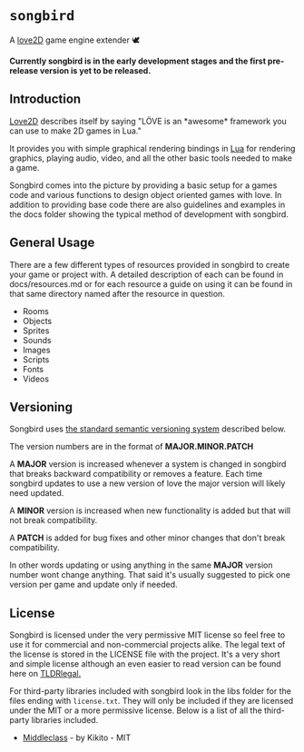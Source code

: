 # `songbird`

A [love2D](https://love2d.org/) game engine extender 🕊️

**Currently songbird is in the early development stages and the first pre-release version is yet to be released.**


## Introduction

[Love2D](https://love2d.org/) describes itself by saying "LÖVE is an \*awesome\* framework you can use to make 2D games in Lua." 

It provides you with simple graphical rendering bindings in [Lua](https://www.lua.org/) for rendering graphics, playing audio, video, and all the other basic
tools needed to make a game. 

Songbird comes into the picture by providing a basic setup for a games code 
and various functions to design object oriented games with love. In addition to providing base code there are 
also guidelines and examples in the docs folder showing the typical method of development with songbird.


## General Usage

There are a few different types of resources provided in songbird to create your game or project with.
A detailed description of each can be found in docs/resources.md or for each resource a guide on using it 
can be found in that same directory named after the resource in question.

 * Rooms
 * Objects
 * Sprites
 * Sounds
 * Images
 * Scripts
 * Fonts
 * Videos


## Versioning

Songbird uses [the standard semantic versioning system](https://semver.org/) described below.
 
The version numbers are in the format of **MAJOR.MINOR.PATCH**

A **MAJOR** version is increased whenever a system is changed in songbird that breaks backward compatibility or removes a feature.
Each time songbird updates to use a new version of love the major version will likely need updated.

A **MINOR** version is increased when new functionality is added but that will not break compatibility.

A **PATCH** is added for bug fixes and other minor changes that don't break compatibility.

In other words updating or using anything in the same **MAJOR** version number wont change anything. 
That said it's usually suggested to pick one version per game and update only if needed.


## License

Songbird is licensed under the very permissive MIT license so feel free to use it for commercial and non-commercial projects alike. The legal text of the license is stored in the LICENSE file with the project. It's a very short and simple license although an even easier to read version can be found here on [TLDRlegal.](https://tldrlegal.com/license/mit-license)

For third-party libraries included with songbird look in the libs folder for the files ending with `license.txt`. They will only be included if they are licensed under the MIT or a more permissive license. Below is a list of all the third-party libraries included.

 * [Middleclass](https://github.com/kikito/middleclass) - by Kikito - MIT
